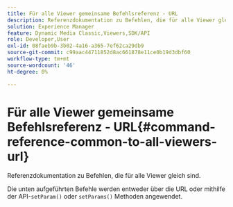 ```yaml
---
title: Für alle Viewer gemeinsame Befehlsreferenz - URL
description: Referenzdokumentation zu Befehlen, die für alle Viewer gleich sind.
solution: Experience Manager
feature: Dynamic Media Classic,Viewers,SDK/API
role: Developer,User
exl-id: 08faeb9b-3b02-4a16-a365-7ef62ca29db9
source-git-commit: c99aac44711852d8ac661878e11ce0b19d3dbf60
workflow-type: tm+mt
source-wordcount: '46'
ht-degree: 0%

---
```


# Für alle Viewer gemeinsame Befehlsreferenz - URL{#command-reference-common-to-all-viewers-url}

Referenzdokumentation zu Befehlen, die für alle Viewer gleich sind.

Die unten aufgeführten Befehle werden entweder über die URL oder mithilfe der API-`setParam()` oder `setParams()` Methoden angewendet.
